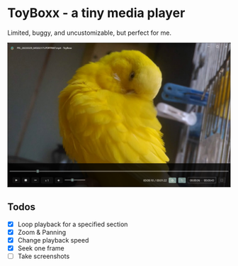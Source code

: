 # ToyBoxx - a tiny media player
Limited, buggy, and uncustomizable, but perfect for me.

![](./img/screenshot.png)

## Todos

- [x] Loop playback for a specified section
- [x] Zoom & Panning
- [x] Change playback speed
- [x] Seek one frame
- [ ] Take screenshots
